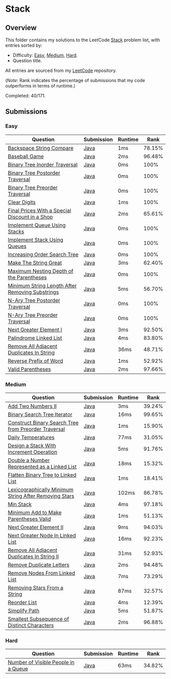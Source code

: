 # Stack

## Overview
This folder contains my solutions to the LeetCode [Stack](https://leetcode.com/problem-list/stack/) problem list,
with entries sorted by:
- Difficulty: [Easy](#easy), [Medium](#medium), [Hard](#hard).
- Question title.

All entries are sourced from my [LeetCode](https://github.com/shumarb/leetcode) repository.

(*Note*: Rank indicates the percentage of submissions that my code outperforms in terms of runtime.)

Completed: 40/171.

## Submissions
### Easy
| Question                                                                                                                                      | Submission                                                                                                        | Runtime | Rank   |
|-----------------------------------------------------------------------------------------------------------------------------------------------|-------------------------------------------------------------------------------------------------------------------|---------|--------|
| [Backspace String Compare](https://leetcode.com/problems/backspace-string-compare/description/)                                               | [Java](https://github.com/shumarb/leetcode/blob/main/submissions/BackspaceStringCompare.java)                     | 1ms     | 78.15% |
| [Baseball Game](https://leetcode.com/problems/baseball-game/description/)                                                                     | [Java](https://github.com/shumarb/leetcode/blob/main/submissions/BaseballGame.java)                               | 2ms     | 96.48% |
| [Binary Tree Inorder Traversal](https://leetcode.com/problems/binary-tree-inorder-traversal/description/)                                     | [Java](https://github.com/shumarb/leetcode/blob/main/submissions/BinaryTreeInorderTraversal.java)                 | 0ms     | 100%   |
| [Binary Tree Postorder Traversal](https://leetcode.com/problems/binary-tree-postorder-traversal/description/)                                 | [Java](https://github.com/shumarb/leetcode/blob/main/submissions/BinaryTreePostorderTraversal.java)               | 0ms     | 100%   |
| [Binary Tree Preorder Traversal](https://leetcode.com/problems/binary-tree-preorder-traversal/description/)                                   | [Java](https://github.com/shumarb/leetcode/blob/main/submissions/BinaryTreePreorderTraversal.java)                | 0ms     | 100%   |
| [Clear Digits](https://leetcode.com/problems/clear-digits/description/)                                                                       | [Java](https://github.com/shumarb/leetcode/blob/main/submissions/ClearDigits.java)                                | 1ms     | 100%   |
| [Final Prices With a Special Discount in a Shop](https://leetcode.com/problems/final-prices-with-a-special-discount-in-a-shop/description/)   | [Java](https://github.com/shumarb/leetcode/blob/main/submissions/FinalPricesWithASpecialDiscountInAShop.java)     | 2ms     | 65.61% |
| [Implement Queue Using Stacks](https://leetcode.com/problems/implement-queue-using-stacks/description/)                                       | [Java](https://github.com/shumarb/leetcode/blob/main/submissions/ImplementQueueUsingStacks.java)                  | 0ms     | 100%   |
| [Implement Stack Using Queues](https://leetcode.com/problems/implement-stack-using-queues/description/)                                       | [Java](https://github.com/shumarb/leetcode/blob/main/submissions/ImplementStackUsingQueues.java)                  | 0ms     | 100%   |
| [Increasing Order Search Tree](https://leetcode.com/problems/increasing-order-search-tree/description/)                                       | [Java](https://github.com/shumarb/leetcode/blob/main/submissions/IncreasingOrderSearchTree.java)                  | 0ms     | 100%   |
| [Make The String Great](https://leetcode.com/problems/make-the-string-great/description/)                                                     | [Java](https://github.com/shumarb/leetcode/blob/main/submissions/MakeTheStringGreat.java)                         | 3ms     | 62.40% |
| [Maximum Nesting Depth of the Parentheses](https://leetcode.com/problems/maximum-nesting-depth-of-the-parentheses/description/)               | [Java](https://github.com/shumarb/leetcode/blob/main/submissions/MaximumNestingDepthOfTheParentheses.java)        | 0ms     | 100%   |
| [Minimum String Length After Removing Substrings](https://leetcode.com/problems/minimum-string-length-after-removing-substrings/description/) | [Java](https://github.com/shumarb/leetcode/blob/main/submissions/MinimumStringLengthAfterRemovingSubstrings.java) | 5ms     | 56.70% |
| [N-Ary Tree Postorder Traversal](https://leetcode.com/problems/n-ary-tree-postorder-traversal/description/)                                   | [Java](https://github.com/shumarb/leetcode/blob/main/submissions/NAryTreePostOrderTraversal.java)                 | 0ms     | 100%   |
| [N-Ary Tree Preorder Traversal](https://leetcode.com/problems/n-ary-tree-preorder-traversal/description/)                                     | [Java](https://github.com/shumarb/leetcode/blob/main/submissions/NAryTreePreOrderTraversal.java)                  | 0ms     | 100%   |
| [Next Greater Element I](https://leetcode.com/problems/next-greater-element-i/description/)                                                   | [Java](https://github.com/shumarb/leetcode/blob/main/submissions/NextGreaterElementOne.java)                      | 3ms     | 92.50% |
| [Palindrome Linked List](https://leetcode.com/problems/palindrome-linked-list/description/)                                                   | [Java](https://github.com/shumarb/leetcode/blob/main/submissions/PalindromeLinkedList.java)                       | 4ms     | 83.80% |
| [Remove All Adjacent Duplicates In String](https://leetcode.com/problems/remove-all-adjacent-duplicates-in-string/description/)               | [Java](https://github.com/shumarb/leetcode/blob/main/submissions/RemoveAllAdjacentDuplicatesInString.java)        | 36ms    | 48.71% |
| [Reverse Prefix of Word](https://leetcode.com/problems/reverse-prefix-of-word/description/)                                                   | [Java](https://github.com/shumarb/leetcode/blob/main/submissions/ReversePrefixOfWord..java)                       | 1ms     | 52.92% |
| [Valid Parentheses](https://leetcode.com/problems/valid-parentheses/description/)                                                             | [Java](https://github.com/shumarb/leetcode/blob/main/submissions/ValidParentheses.java)                           | 2ms     | 97.66% |

### Medium
| Question                                                                                                                                                  | Submission                                                                                                              | Runtime | Rank   |
|-----------------------------------------------------------------------------------------------------------------------------------------------------------|-------------------------------------------------------------------------------------------------------------------------|---------|--------|
| [Add Two Numbers II](https://leetcode.com/problems/add-two-numbers-ii/description/)                                                                       | [Java](https://github.com/shumarb/leetcode/blob/main/submissions/AddTwoNumbersTwo.java)                                 | 3ms     | 39.24% |
| [Binary Search Tree Iterator](https://leetcode.com/problems/binary-search-tree-iterator/description/)                                                     | [Java](https://github.com/shumarb/leetcode/blob/main/submissions/BinarySearchTreeIterator.java)                         | 16ms    | 99.65% |
| [Construct Binary Search Tree from Preorder Traversal](https://leetcode.com/problems/construct-binary-search-tree-from-preorder-traversal/description/)   | [Java](https://github.com/shumarb/leetcode/blob/main/submissions/ConstructBinarySearchTreeFromPreorderTraversal.java)   | 1ms     | 15.90% |
| [Daily Temperatures](https://leetcode.com/problems/daily-temperatures/description/)                                                                       | [Java](https://github.com/shumarb/leetcode/blob/main/submissions/DailyTemperatures.java)                                | 77ms    | 31.05% |
| [Design a Stack With Increment Operation](https://leetcode.com/problems/design-a-stack-with-increment-operation/description/)                             | [Java](https://github.com/shumarb/leetcode/blob/main/submissions/CustomStack.java)                                      | 5ms     | 91.76% |
| [Double a Number Represented as a Linked List](https://leetcode.com/problems/double-a-number-represented-as-a-linked-list/description/)                   | [Java](https://github.com/shumarb/leetcode/blob/main/submissions/DoubleANumberRepresentedAsALinkedList.java)            | 18ms    | 15.32% |
| [Flatten Binary Tree to Linked List](https://leetcode.com/problems/flatten-binary-tree-to-linked-list/description/)                                       | [Java](https://github.com/shumarb/leetcode/blob/main/submissions/FlattenBinaryTreeToLinkedList.java)                    | 1ms     | 18.41% |
| [Lexicographically Minimum String After Removing Stars](https://leetcode.com/problems/lexicographically-minimum-string-after-removing-stars/description/) | [Java](https://github.com/shumarb/leetcode/blob/main/submissions/LexicographicallyMinimumStringAfterRemovingStars.java) | 102ms   | 86.78% |
| [Min Stack](https://leetcode.com/problems/min-stack/description/)                                                                                         | [Java](https://github.com/shumarb/leetcode/blob/main/submissions/MinStack.java)                                         | 4ms     | 97.18% |
| [Minimum Add to Make Parentheses Valid](https://leetcode.com/problems/minimum-add-to-make-parentheses-valid/description/)                                 | [Java](https://github.com/shumarb/leetcode/blob/main/submissions/MinimumAddToMakeParenthesesValid.java)                 | 1ms     | 51.13% |
| [Next Greater Element II](https://leetcode.com/problems/next-greater-element-ii/description/)                                                             | [Java](https://github.com/shumarb/leetcode/blob/main/submissions/NextGreaterElementTwo.java)                            | 9ms     | 94.03% |
| [Next Greater Node In Linked List](https://leetcode.com/problems/next-greater-node-in-linked-list/description/)                                           | [Java](https://github.com/shumarb/leetcode/blob/main/submissions/NextGreaterNodeInLinkedList.java)                      | 16ms    | 92.23% |
| [Remove All Adjacent Duplicates In String II](https://leetcode.com/problems/remove-all-adjacent-duplicates-in-string-ii/description/)                     | [Java](https://github.com/shumarb/leetcode/blob/main/submissions/RemoveAllAdjacentDuplicatesInStringTwo.java)           | 31ms    | 52.93% |
| [Remove Duplicate Letters](https://leetcode.com/problems/remove-duplicate-letters/description/)                                                           | [Java](https://github.com/shumarb/leetcode/blob/main/submissions/RemoveDuplicateLetters.java)                           | 2ms     | 94.48% |
| [Remove Nodes From Linked List](https://leetcode.com/problems/remove-nodes-from-linked-list/description/)                                                 | [Java](https://github.com/shumarb/leetcode/blob/main/submissions/RemoveNodesFromLinkedList.java)                        | 7ms     | 73.29% |
| [Removing Stars From a String](https://leetcode.com/problems/removing-stars-from-a-string/description/)                                                   | [Java](https://github.com/shumarb/leetcode/blob/main/submissions/RemovingStarsFromAString.java)                         | 87ms    | 32.57% |
| [Reorder List](https://leetcode.com/problems/reorder-list/description/)                                                                                   | [Java](https://github.com/shumarb/leetcode/blob/main/submissions/ReorderList.java)                                      | 4ms     | 12.39% |
| [Simplify Path](https://leetcode.com/problems/simplify-path/description/)                                                                                 | [Java](https://github.com/shumarb/leetcode/blob/main/submissions/SimplifyPath.java)                                     | 5ms     | 51.87% |
| [Smallest Subsequence of Distinct Characters](https://leetcode.com/problems/smallest-subsequence-of-distinct-characters/description/)                     | [Java](https://github.com/shumarb/leetcode/blob/main/submissions/SmallestSubsequenceOfDistinctCharacters.java)          | 2ms     | 96.88% |

### Hard
| Question                                                                                                              | Submission                                                                                           | Runtime | Rank   |
|-----------------------------------------------------------------------------------------------------------------------|------------------------------------------------------------------------------------------------------|---------|--------|
| [Number of Visible People in a Queue](https://leetcode.com/problems/number-of-visible-people-in-a-queue/description/) | [Java](https://github.com/shumarb/leetcode/blob/main/submissions/NumberOfVisiblePeopleInAQueue.java) | 63ms    | 34.82% |
